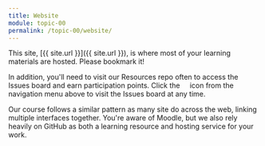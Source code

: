 ```yaml
---
title: Website
module: topic-00
permalink: /topic-00/website/
---
```


<div class="divider-rounded"></div>

This site, [{{ site.url }}]({{ site.url }}), is where most of your learning materials are hosted. Please bookmark it!

In addition, you'll need to visit our Resources repo often to access the Issues board and earn participation points. Click the &nbsp;<a href="https://github.com/Media-Ed-Online/intro-web-dev-resources-summer/issues"><i class="fa fa-github fa-lg"></i></a> &nbsp; icon from the navigation menu above to visit the Issues board at any time.

Our course follows a similar pattern as many site do across the web, linking multiple interfaces together. You're aware of Moodle, but we also rely heavily on GitHub as both a learning resource and hosting service for your work.
